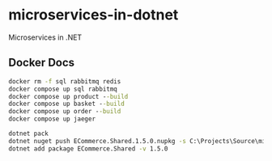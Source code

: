 # microservices-in-dotnet
Microservices in .NET

## Docker Docs
``` cmd
docker rm -f sql rabbitmq redis
docker compose up sql rabbitmq
docker compose up product --build
docker compose up basket --build
docker compose up order --build
docker compose up jaeger

dotnet pack
dotnet nuget push ECommerce.Shared.1.5.0.nupkg -s C:\Projects\Source\microservices-in-dotnet\local-nuget-packages
dotnet add package ECommerce.Shared -v 1.5.0

```
